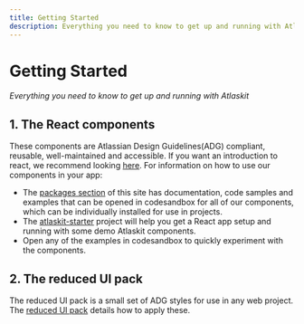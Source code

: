 ```yaml
---
title: Getting Started
description: Everything you need to know to get up and running with Atlaskit
---
```


# Getting Started

_Everything you need to know to get up and running with Atlaskit_

## 1. The React components

These components are Atlassian Design Guidelines(ADG) compliant, reusable, well-maintained and accessible. If you want an introduction to react, we recommend looking [here](https://reactjs.org/tutorial/tutorial.html). For information on how to use our components in your app:

* The [packages section](/packages) of this site has documentation, code samples and examples that can be opened in codesandbox for all of our components, which can be individually installed for use in projects.
* The [atlaskit-starter](http://go.atlassian.com/ak-starter/) project will help you get a React app setup and running with some demo Atlaskit components.
* Open any of the examples in codesandbox to quickly experiment with the components.

## 2. The reduced UI pack

The reduced UI pack is a small set of ADG styles for use in any web project. The [reduced UI pack](/packages/css-packs/reduced-ui-pack) details how to apply these.
